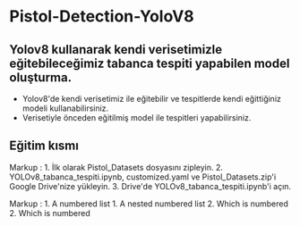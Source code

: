 # Pistol-Detection-YoloV8
 
## Yolov8 kullanarak kendi verisetimizle eğitebileceğimiz tabanca tespiti yapabilen model oluşturma.
- Yolov8'de kendi verisetimiz ile eğitebilir ve tespitlerde kendi eğittiğiniz modeli kullanabilirsiniz.
- Verisetiyle önceden eğitilmiş model ile tespitleri yapabilirsiniz.

## Eğitim kısmı
Markup : 1. İlk olarak Pistol_Datasets dosyasını zipleyin.
         2. YOLOv8_tabanca_tespiti.ipynb, customized.yaml ve Pistol_Datasets.zip'i Google Drive'nize yükleyin.
         3. Drive'de YOLOv8_tabanca_tespiti.ipynb'i açın.

 Markup : 1. A numbered list
              1. A nested numbered list
              2. Which is numbered
          2. Which is numbered
